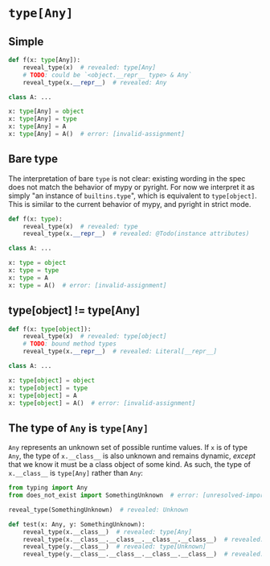 # `type[Any]`

## Simple

```py
def f(x: type[Any]):
    reveal_type(x)  # revealed: type[Any]
    # TODO: could be `<object.__repr__ type> & Any`
    reveal_type(x.__repr__)  # revealed: Any

class A: ...

x: type[Any] = object
x: type[Any] = type
x: type[Any] = A
x: type[Any] = A()  # error: [invalid-assignment]
```

## Bare type

The interpretation of bare `type` is not clear: existing wording in the spec does not match the
behavior of mypy or pyright. For now we interpret it as simply "an instance of `builtins.type`",
which is equivalent to `type[object]`. This is similar to the current behavior of mypy, and pyright
in strict mode.

```py
def f(x: type):
    reveal_type(x)  # revealed: type
    reveal_type(x.__repr__)  # revealed: @Todo(instance attributes)

class A: ...

x: type = object
x: type = type
x: type = A
x: type = A()  # error: [invalid-assignment]
```

## type[object] != type[Any]

```py
def f(x: type[object]):
    reveal_type(x)  # revealed: type[object]
    # TODO: bound method types
    reveal_type(x.__repr__)  # revealed: Literal[__repr__]

class A: ...

x: type[object] = object
x: type[object] = type
x: type[object] = A
x: type[object] = A()  # error: [invalid-assignment]
```

## The type of `Any` is `type[Any]`

`Any` represents an unknown set of possible runtime values. If `x` is of type `Any`, the type of
`x.__class__` is also unknown and remains dynamic, *except* that we know it must be a class object
of some kind. As such, the type of `x.__class__` is `type[Any]` rather than `Any`:

```py
from typing import Any
from does_not_exist import SomethingUnknown  # error: [unresolved-import]

reveal_type(SomethingUnknown)  # revealed: Unknown

def test(x: Any, y: SomethingUnknown):
    reveal_type(x.__class__)  # revealed: type[Any]
    reveal_type(x.__class__.__class__.__class__.__class__)  # revealed: type[Any]
    reveal_type(y.__class__)  # revealed: type[Unknown]
    reveal_type(y.__class__.__class__.__class__.__class__)  # revealed: type[Unknown]
```
